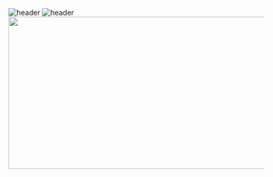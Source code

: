 ![header](https://capsule-render.vercel.app/api?type=wave&color=auto&height=300&section=header&text=capsule%20render&fontSize=90)
![header](https://capsule-render.vercel.app/api?type=blur&color=gradient&customColorList=10&height=20&section=header&text=YEJIN's%20GITHUB&fontSize=50&animation=twinkling)
<a href="https://www.gitanimals.org/en_US?utm_medium=image&utm_source=yejinlee99&utm_content=farm">
<img
  src="https://render.gitanimals.org/farms/yejinlee99"
  width="600"
  height="300"
/>
</a>
